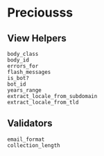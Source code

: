 Preciousss
==========

View Helpers
------------

    body_class
    body_id
    errors_for
    flash_messages
    is_bot?
    bot_id
    years_range
    extract_locale_from_subdomain
    extract_locale_from_tld

Validators
----------

    email_format
    collection_length